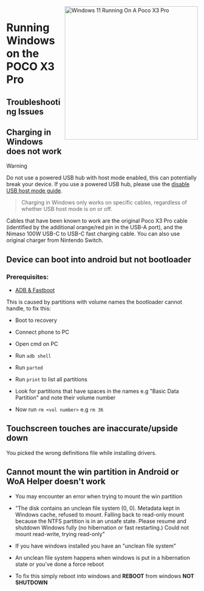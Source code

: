 <img align="right" src="https://github.com/woa-vayu/src_vayu_windows/blob/main/2Poco X3 Pro Windows.png" width="350" alt="Windows 11 Running On A Poco X3 Pro">


# Running Windows on the POCO X3 Pro

## Troubleshooting Issues

## Charging in Windows does not work
> [!WARNING]
> Do not use a powered USB hub with host mode enabled, this can potentially break your device. If you use a powered USB hub, please use the [disable USB host mode guide](https://github.com/woa-vayu/Port-Windows-11-POCO-X3-Pro/blob/main/guide/postinstall-en.md#disabling-usb-host-mode).

> Charging in Windows only works on specific cables, regardless of whether USB host mode is on or off.

Cables that have been known to work are the original Poco X3 Pro cable (identified by the additional orange/red pin in the USB-A port), and the Nimaso 100W USB-C to USB-C fast charging cable. You can also use original charger from Nintendo Switch.




## Device can boot into android but not bootloader

### Prerequisites:

- [ADB & Fastboot](https://developer.android.com/studio/releases/platform-tools)

This is caused by partitions with volume names the bootloader cannot handle, to fix this:

- Boot to recovery

- Connect phone to PC

- Open cmd on PC

- Run ```adb shell```

- Run ```parted```

- Run ```print``` to list all partitions

- Look for partitions that have spaces in the names e.g "Basic Data Partition" and note their volume number

- Now run ```rm <vol number>``` e.g ```rm 36```



## Touchscreen touches are inaccurate/upside down

You picked the wrong definitions file while installing drivers.

## Cannot mount the win partition in Android or WoA Helper doesn't work

- You may encounter an error when trying to mount the win partition
- "The disk contains an unclean file system (0, 0).
Metadata kept in Windows cache, refused to mount.
Falling back to read-only mount because the NTFS partition is in an
unsafe state. Please resume and shutdown Windows fully (no hibernation or fast restarting.)
Could not mount read-write, trying read-only"

- If you have windows installed you have an "unclean file system"
- An unclean file system happens when windows is put in a hibernation state or you've done a force reboot
- To fix this simply reboot into windows and **REBOOT** from windows **NOT SHUTDOWN**
